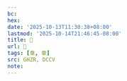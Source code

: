 ```yaml
---
bc:
hex:
date: '2025-10-13T11:30:38+08:00'
lastmod: '2025-10-14T21:46:45-08:00'
title: 󰦦
url: 󰦦
tags: [章, 章]
src: GHZR, DCCV
note:
---
```

